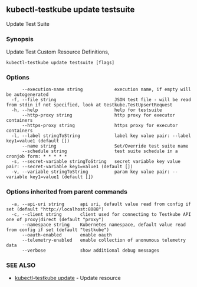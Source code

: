 ## kubectl-testkube update testsuite

Update Test Suite

### Synopsis

Update Test Custom Resource Definitions, 

```
kubectl-testkube update testsuite [flags]
```

### Options

```
      --execution-name string            execution name, if empty will be autogenerated
  -f, --file string                      JSON test file - will be read from stdin if not specified, look at testkube.TestUpsertRequest
  -h, --help                             help for testsuite
      --http-proxy string                http proxy for executor containers
      --https-proxy string               https proxy for executor containers
  -l, --label stringToString             label key value pair: --label key1=value1 (default [])
      --name string                      Set/Override test suite name
      --schedule string                  test suite schedule in a cronjob form: * * * * *
  -s, --secret-variable stringToString   secret variable key value pair: --secret-variable key1=value1 (default [])
  -v, --variable stringToString          param key value pair: --variable key1=value1 (default [])
```

### Options inherited from parent commands

```
  -a, --api-uri string      api uri, default value read from config if set (default "http://localhost:8088")
  -c, --client string       client used for connecting to Testkube API one of proxy|direct (default "proxy")
      --namespace string    Kubernetes namespace, default value read from config if set (default "testkube")
      --oauth-enabled       enable oauth
      --telemetry-enabled   enable collection of anonumous telemetry data
      --verbose             show additional debug messages
```

### SEE ALSO

* [kubectl-testkube update](kubectl-testkube_update.md)	 - Update resource

